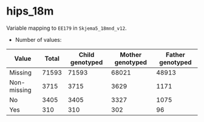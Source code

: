 # hips_18m
Variable mapping to `EE179` in `Skjema5_18mnd_v12`.
- Number of values:

| Value | Total | Child genotyped | Mother genotyped | Father genotyped |
| ----- | ----- | --------------- | ---------------- | ---------------- |
| Missing | 71593 | 71593 | 68021 | 48913 |
| Non-missing | 3715 | 3715 | 3629 | 1171 |
| No | 3405 | 3405 | 3327 |1075 |
| Yes | 310 | 310 | 302 |96 |



